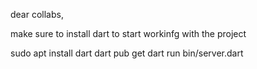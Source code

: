 dear collabs, 


make sure to install dart to start workinfg with the project 

sudo apt install dart
dart pub get
dart run bin/server.dart



